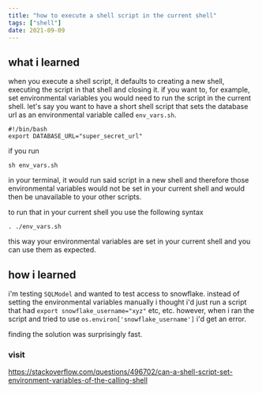 ```yaml
---
title: "how to execute a shell script in the current shell"
tags: ["shell"]
date: 2021-09-09
---
```


## what i learned
when you execute a shell script, it defaults to creating a new shell, executing the script in that shell and closing it. if you want to, for example, set environmental variables you would need to run the script in the current shell. 
let's say you want to have a short shell script that sets the database url as an environmental variable called `env_vars.sh`.
```shell
#!/bin/bash
export DATABASE_URL="super_secret_url"
```

if you run 
```shell
sh env_vars.sh
```
in your terminal, it would run said script in a new shell and therefore those environmental variables would not be set in your current shell and would then be unavailable to your other scripts.

to run that in your current shell you use the following syntax
```shell
. ./env_vars.sh
```

this way your environmental variables are set in your current shell and you can use them as expected.


## how i learned
i'm testing `SQLModel` and wanted to test access to snowflake. instead of setting the environmental variables manually i thought i'd just run a script that had `export snowflake_username="xyz"` etc, etc. 
however, when i ran the script and tried to use `os.environ['snowflake_username']` i'd get an error. 

finding the solution was surprisingly fast. 

### visit
https://stackoverflow.com/questions/496702/can-a-shell-script-set-environment-variables-of-the-calling-shell 